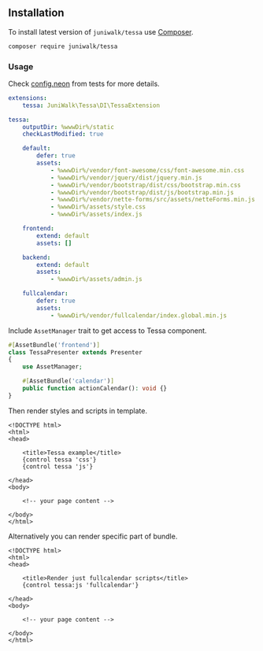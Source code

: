 ## Installation

To install latest version of `juniwalk/tessa` use [Composer](https://getcomposer.org).

```bash
composer require juniwalk/tessa
```


### Usage

Check [config.neon](tests/config.neon) from tests for more details.

```yaml
extensions:
	tessa: JuniWalk\Tessa\DI\TessaExtension

tessa:
	outputDir: %wwwDir%/static
	checkLastModified: true

	default:
		defer: true
		assets:
			- %wwwDir%/vendor/font-awesome/css/font-awesome.min.css
			- %wwwDir%/vendor/jquery/dist/jquery.min.js
			- %wwwDir%/vendor/bootstrap/dist/css/bootstrap.min.css
			- %wwwDir%/vendor/bootstrap/dist/js/bootstrap.min.js
			- %wwwDir%/vendor/nette-forms/src/assets/netteForms.min.js
			- %wwwDir%/assets/style.css
			- %wwwDir%/assets/index.js

	frontend:
		extend: default
		assets: []

	backend:
		extend: default
		assets:
			- %wwwDir%/assets/admin.js

	fullcalendar:
		defer: true
		assets:
			- %wwwDir%/vendor/fullcalendar/index.global.min.js
```

Include `AssetManager` trait to get access to Tessa component.

```php
#[AssetBundle('frontend')]
class TessaPresenter extends Presenter
{
	use AssetManager;

	#[AssetBundle('calendar')]
	public function actionCalendar(): void {}
}
```

Then render styles and scripts in template.

```latte
<!DOCTYPE html>
<html>
<head>

	<title>Tessa example</title>
	{control tessa 'css'}
	{control tessa 'js'}

</head>
<body>

	<!-- your page content -->

</body>
</html>
```

Alternatively you can render specific part of bundle.

```latte
<!DOCTYPE html>
<html>
<head>

	<title>Render just fullcalendar scripts</title>
	{control tessa:js 'fullcalendar'}

</head>
<body>

	<!-- your page content -->

</body>
</html>
```
